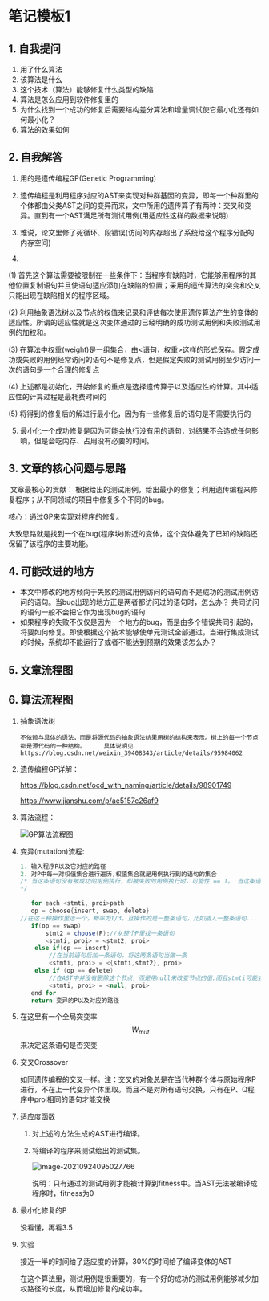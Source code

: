 # 笔记模板1

## 1. 自我提问

1. 用了什么算法
2. 该算法是什么
3. 这个技术（算法）能够修复什么类型的缺陷
4. 算法是怎么应用到软件修复里的
5. 为什么找到一个成功的修复后需要结构差分算法和增量调试使它最小化还有如何最小化？
6. 算法的效果如何

## 2. 自我解答

1. 用的是遗传编程GP(Genetic Programming)

2.  遗传编程是利用程序对应的AST来实现对种群基因的变异，即每一个种群里的个体都由父类AST之间的变异而来，文中所用的遗传算子有两种：交叉和变异。直到有一个AST满足所有测试用例(用适应性这样的数据来说明)

3. 难说，论文里修了死循环、段错误(访问的内存超出了系统给这个程序分配的内存空间)

4. 

   (1) 首先这个算法需要被限制在一些条件下：当程序有缺陷时，它能够用程序的其他位置复制语句并且使语句适应添加在缺陷的位置；采用的遗传算法的突变和交叉只能出现在缺陷相关的程序区域。

   (2) 利用抽象语法树以及节点的权值来记录和评估每次使用遗传算法产生的变体的适应性。所谓的适应性就是这次变体通过的已经明确的成功测试用例和失败测试用例的加权和。

   (3) 在算法中权重(weight)是一组集合，由<语句，权重>这样的形式保存。假定成功或失败的用例经常访问的语句不是修复点，但是假定失败的测试用例至少访问一次的语句是一个合理的修复点

   (4) 上述都是初始化，开始修复的重点是选择遗传算子以及适应性的计算。其中适应性的计算过程是最耗费时间的

   (5) 将得到的修复后的解进行最小化，因为有一些修复后的语句是不需要执行的

5. 最小化一个成功修复是因为可能会执行没有用的语句，对结果不会造成任何影响，但是会吃内存、占用没有必要的时间。

## 3. 文章的核心问题与思路

​       文章最核心的贡献： 根据给出的测试用例，给出最小的修复；利用遗传编程来修复程序；从不同领域的项目中修复多个不同的bug。

核心：通过GP来实现对程序的修复。

大致思路就是找到一个在bug(程序块)附近的变体，这个变体避免了已知的缺陷还保留了该程序的主要功能。



## 4. 可能改进的地方

* 本文中修改的地方倾向于失败的测试用例访问的语句而不是成功的测试用例访问的语句。当bug出现的地方正是两者都访问过的语句时，怎么办？ 共同访问的语句一般不会把它作为出现bug的语句
* 如果程序的失败不仅仅是因为一个地方的bug，而是由多个错误共同引起的，将要如何修复。即使根据这个技术能够使单元测试全部通过，当进行集成测试的时候，系统却不能运行了或者不能达到预期的效果该怎么办？

## 5. 文章流程图

## 6. 算法流程图

1. 抽象语法树

   ```
   不依赖与具体的语法，而是将源代码的抽象语法结果用树的结构来表示。树上的每一个节点都是源代码的一种结构。     具体说明见https://blog.csdn.net/weixin_39408343/article/details/95984062
   ```

2. 遗传编程GP详解：

   https://blog.csdn.net/ocd_with_naming/article/details/98901749

   https://www.jianshu.com/p/ae5157c26af9

3. 算法流程：

   ![GP算法流程图](C:\Users\HDULAB601\Downloads\GP算法流程图.png)

5. 变异(mutation)流程:

   ```java
   1. 输入程序P以及它对应的路径
   2. 对P中每一对权值集合进行遍历,权值集合就是用例执行到的语句的集合
   /* 当这条语句没有被成功的用例执行，却被失败的用例执行时，可能性 == 1。 当这条语句同时被成功和失败的用例执行时，权值大小就是该语句变异的可能性大小，范围在0~1.
   */ 
   
      for each <stmti, proi>path
      op = choose{insert, swap, delete}
   //在这三种操作里选一个，概率为1/3。且操作的是一整条语句，比如插入一整条语句......
      if(op == swap)
          stmt2 = choose(P);//从整个P里找一条语句
          <stmti, proi> = <stmt2, proi>
       else if(op == insert)
           //在当前语句后加一条语句，将这两条语句当做一条
           <stmti, proi> = <{stmti,stmt2}, proi>
       else if (op == delete)
           //在AST中并没有删除这个节点，而是用null来改变节点的值.而且stmti可能会被选为stmt2
           <stmti, proi> = <null, proi>
      end for
      return 变异的P以及对应的路径
   ```

6. 在这里有一个全局突变率$$W_{mut}$$来决定这条语句是否突变

6. 交叉Crossover

   如同遗传编程的交叉一样。注：交叉的对象总是在当代种群个体与原始程序P进行，不在上一代变异个体里取。而且不是对所有语句交换，只有在P、Q程序中proi相同的语句才能交换

7. 适应度函数

   1. 对上述的方法生成的AST进行编译。

   2. 将编译的程序来测试给出的测试集。

      ![image-20210924095027766](C:\Users\HDULAB601\AppData\Roaming\Typora\typora-user-images\image-20210924095027766.png)

      说明：只有通过的测试用例才能被计算到fitness中。当AST无法被编译成程序时，fitness为0

      

8. 最小化修复的P

   没看懂，再看3.5

9. 实验

   接近一半的时间给了适应度的计算，30%的时间给了编译变体的AST

   在这个算法里，测试用例是很重要的，有一个好的成功的测试用例能够减少加权路径的长度，从而增加修复的成功率。

   

   
